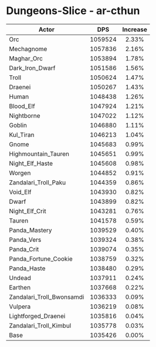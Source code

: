 # Dungeons-Slice - ar-cthun
| Actor | DPS | Increase |
|---|:---:|:---:|
|Orc|1059524|2.33%|
|Mechagnome|1057836|2.16%|
|Maghar_Orc|1053894|1.78%|
|Dark_Iron_Dwarf|1051586|1.56%|
|Troll|1050624|1.47%|
|Draenei|1050267|1.43%|
|Human|1048438|1.26%|
|Blood_Elf|1047924|1.21%|
|Nightborne|1047022|1.12%|
|Goblin|1046880|1.11%|
|Kul_Tiran|1046213|1.04%|
|Gnome|1045683|0.99%|
|Highmountain_Tauren|1045651|0.99%|
|Night_Elf_Haste|1045608|0.98%|
|Worgen|1044852|0.91%|
|Zandalari_Troll_Paku|1044359|0.86%|
|Void_Elf|1043930|0.82%|
|Dwarf|1043899|0.82%|
|Night_Elf_Crit|1043281|0.76%|
|Tauren|1041578|0.59%|
|Panda_Mastery|1039529|0.40%|
|Panda_Vers|1039324|0.38%|
|Panda_Crit|1039074|0.35%|
|Panda_Fortune_Cookie|1038759|0.32%|
|Panda_Haste|1038480|0.29%|
|Undead|1037911|0.24%|
|Earthen|1037668|0.22%|
|Zandalari_Troll_Bwonsamdi|1036333|0.09%|
|Vulpera|1036219|0.08%|
|Lightforged_Draenei|1035816|0.04%|
|Zandalari_Troll_Kimbul|1035778|0.03%|
|Base|1035426|0.00%|
